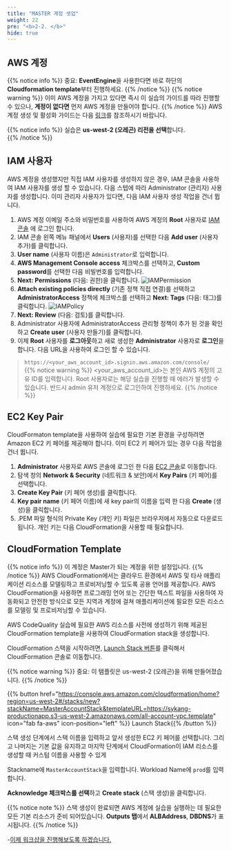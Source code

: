 ```yaml
---
title: "MASTER 계정 셋업"
weight: 22
pre: "<b>2-2. </b>"
hide: true
---
```


## AWS 계정

{{% notice info %}}
중요: **EventEngine**을 사용한다면 바로 하단의 **Cloudformation template**부터 진행하세요.
{{% /notice %}}
{{% notice warning %}}
이미 AWS 계정을 가지고 있다면 즉시 이 실습의 가이드를 따라 진행할 수 있으나, **계정이 없다면** 먼저 AWS 계정을 만들어야 합니다.
{{% /notice %}}
AWS 계정 생성 및 활성화 가이드는 다음 [링크](https://aws.amazon.com/ko/premiumsupport/knowledge-center/create-and-activate-aws-account/)를 참조하시기 바랍니다.  

{{% notice info %}}
실습은 **us-west-2 (오레곤) 리전을 선택**합니다.  
{{% /notice %}}

## IAM 사용자
AWS 계정을 생성했지만 직접 IAM 사용자를 생성하지 않은 경우, IAM 콘솔을 사용하여 IAM 사용자를 생성 할 수 있습니다. 다음 스텝에 따라 Administrator (관리자) 사용자를 생성합니다. 이미 관리자 사용자가 있다면, 다음 IAM 사용자 생성 작업을 건너 뜁니다. 

1.	AWS 계정 이메일 주소와 비밀번호를 사용하여 AWS 계정의 **Root** 사용자로 [IAM 콘솔](https://console.aws.amazon.com/iam/) 에 로그인 합니다.
1.	IAM 콘솔 왼쪽 메뉴 패널에서 **Users** (사용자)를 선택한 다음 **Add user** (사용자 추가)를 클릭합니다.
1.	**User name** (사용자 이름)은 `Administrator`로 입력합니다.
1.	**AWS Management Console access** 체크박스를 선택하고, **Custom password**를 선택한 다음 비빌번호를 입력합니다. 
1.	**Next: Permissions** (다음: 권한)을 클릭합니다.
![IAMPermission](/images/iam_user_01.png)
1.	**Attach existing policies directly** (기존 정책 직접 연결)를 선택하고 **AdministratorAccess** 정책에 체크박스를 선택하고 **Next: Tags** (다음: 태그)를 클릭합니다.
![IAMPolicy](/images/iam_user_02.png)
1.	**Next: Review** (다음: 검토)를 클릭합니다.
1.	Administrator 사용자에 AdministratorAccess 관리형 정책이 추가 된 것을 확인하고 **Create user** (사용자 만들기)를 클릭합니다.
1.	이제 **Root** 사용자를 **로그아웃**하고 새로 생성한 **Administrator** 사용자로 **로그인**을 합니다. 다음 URL을 사용하여 로그인 할 수 있습니다.
> `https://<your_aws_account_id>.signin.aws.amazon.com/console/`  
{{% notice warning %}}
<your_aws_account_id>는 본인 AWS 계정의 고유 ID를 입력합니다. Root 사용자로는 해당 실습을 진행할 때 에러가 발생할 수 있습니다. 반드시 admin 유저 계정으로 로그인하여 진행하세요.
{{% /notice %}}

## EC2 Key Pair
CloudFormaton template을 사용하여 실습에 필요한 기본 환경을 구성하려면 Amazon EC2 키 페어를 제공해야 합니다. 이미 EC2 키 페어가 있는 경우 다음 작업을 건너 뜁니다.
1.	**Administrator** 사용자로 AWS 콘솔에 로그인 한 다음 [EC2 콘솔](https://console.aws.amazon.com/ec2/)로 이동합니다.
1.	탐색 창의 **Network & Security** (네트워크 & 보안)에서 **Key Pairs** (키 페어)를 선택합니다.
1.	**Create Key Pair** (키 페어 생성)를 클릭합니다.
1.	**Key pair name** (키 페어 이름)에 새 key pair의 이름을 입력 한 다음 **Create** (생성)을 클릭합니다.
1.	.PEM 파일 형식의 Private Key (개인 키) 파일은 브라우저에서 자동으로 다운로드 됩니다. 개인 키는 다음 CloudFormation을 사용할 때 필요합니다.

## CloudFormation Template
{{% notice info %}}
이 계정은 Master가 되는 계정을 위한 설정입니다. 
{{% /notice %}}
AWS CloudFormation에서는 클라우드 환경에서 AWS 및 타사 애플리케이션 리소스를 모델링하고 프로비저닝할 수 있도록 공용 언어를 제공합니다. AWS CloudFormation을 사용하면 프로그래밍 언어 또는 간단한 텍스트 파일을 사용하여 자동화되고 안전한 방식으로 모든 지역과 계정에 걸쳐 애플리케이션에 필요한 모든 리소스를 모델링 및 프로비저닝할 수 있습니다.

AWS CodeQuality 실습에 필요한 AWS 리소스를 사전에 생성하기 위해 제공된CloudFormation template을 사용하여 CloudFormation stack을 생성합니다. 

CloudFormation 스택을 시작하려면, [Launch Stack 버튼](https://console.aws.amazon.com/cloudformation/home?region=us-west-2#/stacks/new?stackName=MasterAccountStack&templateURL=https://sykang-productionapp.s3-us-west-2.amazonaws.com/all-account-vpc.template)를 클릭해서 CloudFormation 콘솔로 이동합니다.

{{% notice warning %}}
중요: 이 탬플릿은 us-west-2 (오레곤)을 위해 만들어졌습니다.
{{% /notice %}}

{{% button href="https://console.aws.amazon.com/cloudformation/home?region=us-west-2#/stacks/new?stackName=MasterAccountStack&templateURL=https://sykang-productionapp.s3-us-west-2.amazonaws.com/all-account-vpc.template" icon="fab fa-aws" icon-position="left" %}}&nbsp;Launch Stack{{% /button %}}

스택 생성 단계에서 스택 이름을 입력하고 앞서 생성한 EC2 키 페어를 선택합니다. 그리고 나머지는 기본 값을 유지하고 마지막 단계에서 CloudFormation이 IAM 리소스를 생성할 때 커스텀 이름을 사용할 수 있게 

Stackname에 `MasterAccountStack`을 입력합니다.
Workload Name에 `prod`를 입력합니다.

**Acknowledge 체크박스를 선택**하고 **Create stack** (스택 생성)을 클릭합니다.



{{% notice note %}}
스택 생성이 완료되면 AWS 계정에 실습을 실행하는 데 필요한 모든 기본 리소스가 준비 되어있습니다. **Outputs 탭**에서 **ALBAddress**, **DBDNS**가 표시됩니다.
{{% /notice %}}

-[이제 워크샵을 진행해보도록 하겠습니다.](/ko/setup/cloud9) 




